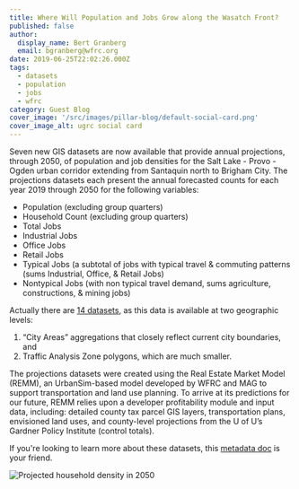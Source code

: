 ```yaml
---
title: Where Will Population and Jobs Grow along the Wasatch Front?
published: false
author:
  display_name: Bert Granberg
  email: bgranberg@wfrc.org
date: 2019-06-25T22:02:26.000Z
tags:
  - datasets
  - population
  - jobs
  - wfrc
category: Guest Blog
cover_image: '/src/images/pillar-blog/default-social-card.png'
cover_image_alt: ugrc social card
---
```


Seven new GIS datasets are now available that provide annual projections, through 2050, of population and job densities for the Salt Lake - Provo - Ogden urban corridor extending from Santaquin north to Brigham City. The projections datasets each present the annual forecasted counts for each year 2019 through 2050 for the following variables:

- Population (excluding group quarters)
- Household Count (excluding group quarters)
- Total Jobs
- Industrial Jobs
- Office Jobs
- Retail Jobs
- Typical Jobs (a subtotal of jobs with typical travel & commuting patterns (sums Industrial, Office, & Retail Jobs)
- Nontypical Jobs (with non typical travel demand, sums agriculture, constructions, & mining jobs)

Actually there are [14 datasets](https://data.wfrc.org/search?q=projections), as this data is available at two geographic levels:

1. “City Areas” aggregations that closely reflect current city boundaries, and
1. Traffic Analysis Zone polygons, which are much smaller.

The projections datasets were created using the Real Estate Market Model (REMM), an UrbanSim-based model developed by WFRC and MAG to support transportation and land use planning. To arrive at its predictions for our future, REMM relies upon a developer profitability module and input data, including: detailed county tax parcel GIS layers, transportation plans, envisioned land uses, and county-level projections from the U of U’s Gardner Policy Institute (control totals).

If you're looking to learn more about these datasets, this [metadata doc](https://docs.google.com/document/d/1kgaSewcLy8WIh0BzjwDqNF_3h0R9FN_rzraxoXRa5C8/edit?usp=sharing) is your friend.

![Projected household density in 2050](/images/404.png)
